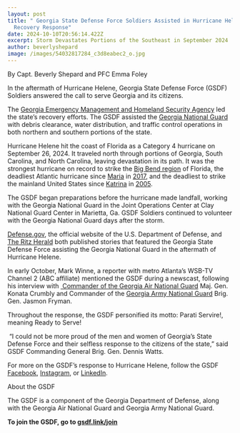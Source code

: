 ```yaml
---
layout: post
title: " Georgia State Defense Force Soldiers Assisted in Hurricane Helene
  Recovery Response"
date: 2024-10-10T20:56:14.422Z
excerpt: Storm Devastates Portions of the Southeast in September 2024
author: beverlyshepard
image: /images/54032817284_c3d8eabec2_o.jpg
---
```

<!--StartFragment-->

By Capt. Beverly Shepard and PFC Emma Foley

In the aftermath of Hurricane Helene, Georgia State Defense Force (GSDF) Soldiers answered the call to serve Georgia and its citizens.

The [Georgia Emergency Management and Homeland Security Agency](https://www.facebook.com/GeorgiaEMAHS?__cft__%5b0%5d=AZUcGDgq9lqBeVjGsGlk16d6Ghp60mNp2O_p0VjwMNRniD3G79Q5KJOZS7-hoB3yLiD_XkL3szhnfhXtEnlYWQ_llLOqeEJOMBof4w_epAaMO49c2dfJjrM-Hklz-rwPwb5sTyZQCanNtim8PI0SRu9j5ivJIor4AhgQcdvR4bgmLkdnzeNA1jbO2HedZqTCWcg&__tn__=-%5dK-R) led the state’s recovery efforts. The GSDF assisted the [Georgia National Guard](https://www.facebook.com/GeorgiaArmyNationalGuard?__cft__%5b0%5d=AZUcGDgq9lqBeVjGsGlk16d6Ghp60mNp2O_p0VjwMNRniD3G79Q5KJOZS7-hoB3yLiD_XkL3szhnfhXtEnlYWQ_llLOqeEJOMBof4w_epAaMO49c2dfJjrM-Hklz-rwPwb5sTyZQCanNtim8PI0SRu9j5ivJIor4AhgQcdvR4bgmLkdnzeNA1jbO2HedZqTCWcg&__tn__=-%5dK-R) with debris clearance, water distribution, and traffic control operations in both northern and southern portions of the state.

Hurricane Helene hit the coast of Florida as a Category 4 hurricane on September 26, 2024. It traveled north through portions of Georgia, South Carolina, and North Carolina, leaving devastation in its path. It was the strongest hurricane on record to strike the [Big Bend region](https://en.wikipedia.org/wiki/Big_Bend_(Florida)) of Florida, the deadliest Atlantic hurricane since [Maria](https://en.wikipedia.org/wiki/Hurricane_Maria) in [2017](https://en.wikipedia.org/wiki/2017_Atlantic_hurricane_season), and the deadliest to strike the mainland United States since [Katrina](https://en.wikipedia.org/wiki/Hurricane_Katrina) in [2005](https://en.wikipedia.org/wiki/2005_Atlantic_hurricane_season).

The GSDF began preparations before the hurricane made landfall, working with the Georgia National Guard in the Joint Operations Center at Clay National Guard Center in Marietta, Ga. GSDF Soldiers continued to volunteer with the Georgia National Guard days after the storm.

[Defense.gov](http://defense.gov), the official website of the U.S. Department of Defense, and [The Ritz Herald](https://ritzherald.com/) both published stories that featured the Georgia State Defense Force assisting the Georgia National Guard in the aftermath of Hurricane Helene.

In early October, Mark Winne, a reporter with metro Atlanta’s WSB-TV Channel 2 (ABC affiliate) mentioned the [](https://www.facebook.com/GeorgiaSDF?__cft__[0]=AZUXJQc4_Budm03syx3ULYXM7459-02M216Kusf3MRnLk04dR0_vyTxrPr8RGtoEHiEwRj3tuaxl0clT-W-y8xxGDmnPaV7Or9QKMBujHcKOhmGFaOtqfGBdxgZ0qW63xrzE-S5iYcQCwX3hCjaqRfE-p5_QV0EnQBEEIw89U-uHP4sDRxM3YcfLq7G7RLWI9bo&__tn__=-]K-R) GSDF during a newscast, following his interview with [ Commander of the Georgia Air National Guard](https://www.facebook.com/GeorgiaAirNationalGuard?__cft__[0]=AZUXJQc4_Budm03syx3ULYXM7459-02M216Kusf3MRnLk04dR0_vyTxrPr8RGtoEHiEwRj3tuaxl0clT-W-y8xxGDmnPaV7Or9QKMBujHcKOhmGFaOtqfGBdxgZ0qW63xrzE-S5iYcQCwX3hCjaqRfE-p5_QV0EnQBEEIw89U-uHP4sDRxM3YcfLq7G7RLWI9bo&__tn__=-]K-R) Maj. Gen. Konata Crumbly and Commander of the [Georgia Army National Guard](https://www.facebook.com/GeorgiaArmyNationalGuard?__cft__[0]=AZUXJQc4_Budm03syx3ULYXM7459-02M216Kusf3MRnLk04dR0_vyTxrPr8RGtoEHiEwRj3tuaxl0clT-W-y8xxGDmnPaV7Or9QKMBujHcKOhmGFaOtqfGBdxgZ0qW63xrzE-S5iYcQCwX3hCjaqRfE-p5_QV0EnQBEEIw89U-uHP4sDRxM3YcfLq7G7RLWI9bo&__tn__=-]K-R) Brig. Gen. Jasmon Fryman.

Throughout the response, the GSDF personified its motto: Parati Servire!, meaning Ready to Serve! 

 “I could not be more proud of the men and women of Georgia’s State Defense Force and their selfless response to the citizens of the state,” said GSDF Commanding General Brig. Gen. Dennis Watts.

For more on the GSDF’s response to Hurricane Helene, follow the GSDF [Facebook](https://www.facebook.com/GeorgiaSDF), [Instagram](https://www.instagram.com/georgiastatedefenseforce/), or [LinkedIn](https://www.linkedin.com/company/georgia-state-defense-force/).



About the GSDF

The GSDF is a component of the Georgia Department of Defense, along with the Georgia Air National Guard and Georgia Army National Guard.  

**To join the GSDF, go to [gsdf.link/join](https://gsdf.georgia.gov/join/)**

<!--EndFragment-->